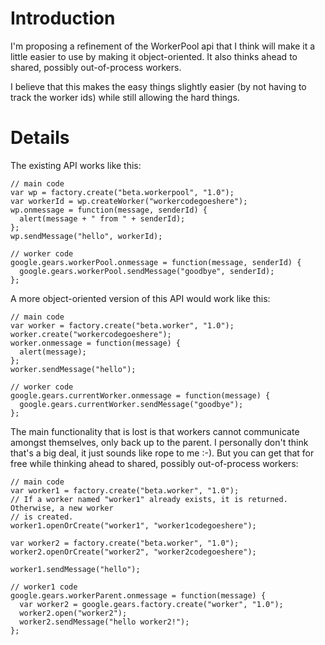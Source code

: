 # Introduction #

I'm proposing a refinement of the WorkerPool api that I think will make it a little easier to use by making it object-oriented. It also thinks ahead to shared, possibly out-of-process workers.

I believe that this makes the easy things slightly easier (by not having to track the worker ids) while still allowing the hard things.


# Details #

The existing API works like this:

```
// main code
var wp = factory.create("beta.workerpool", "1.0");
var workerId = wp.createWorker("workercodegoeshere");
wp.onmessage = function(message, senderId) {
  alert(message + " from " + senderId);
};
wp.sendMessage("hello", workerId);

// worker code
google.gears.workerPool.onmessage = function(message, senderId) {
  google.gears.workerPool.sendMessage("goodbye", senderId);
};
```


A more object-oriented version of this API would work like this:

```
// main code
var worker = factory.create("beta.worker", "1.0");
worker.create("workercodegoeshere");
worker.onmessage = function(message) {
  alert(message);
};
worker.sendMessage("hello");

// worker code
google.gears.currentWorker.onmessage = function(message) {
  google.gears.currentWorker.sendMessage("goodbye");
};
```

The main functionality that is lost is that workers cannot communicate amongst themselves, only back up to the parent. I personally don't think that's a big deal, it just sounds like rope to me :-). But you can get that for free while thinking ahead to shared, possibly out-of-process workers:

```
// main code
var worker1 = factory.create("beta.worker", "1.0");
// If a worker named "worker1" already exists, it is returned. Otherwise, a new worker
// is created.
worker1.openOrCreate("worker1", "worker1codegoeshere");

var worker2 = factory.create("beta.worker", "1.0");
worker2.openOrCreate("worker2", "worker2codegoeshere");

worker1.sendMessage("hello");

// worker1 code
google.gears.workerParent.onmessage = function(message) {
  var worker2 = google.gears.factory.create("worker", "1.0");
  worker2.open("worker2");
  worker2.sendMessage("hello worker2!");
};
```